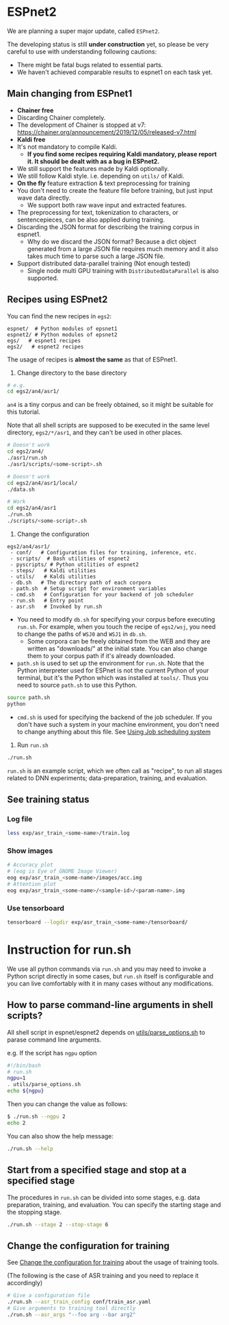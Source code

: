 # ESPnet2
We are planning a super major update, called `ESPnet2`.

The developing status is still **under construction** yet, so please be very careful to use with understanding following cautions:

- There might be fatal bugs related to essential parts.
- We haven't achieved comparable results to espnet1 on each task yet.

## Main changing from ESPnet1

- **Chainer free**
 - Discarding Chainer completely.
 - The development of Chainer is stopped at v7: https://chainer.org/announcement/2019/12/05/released-v7.html
- **Kaldi free**
 - It's not mandatory to compile Kaldi.
   - **If you find some recipes requiring Kaldi mandatory, please report it. It should be dealt with as a bug in ESPnet2.**
 - We still support the features made by Kaldi optionally.
 - We still follow Kaldi style. i.e. depending on `utils/` of Kaldi.
- **On the fly** feature extraction & text preprocessing for training
 - You don't need to create the feature file before training, but just input wave data directly.
   - We support both raw wave input and extracted features.
 - The preprocessing for text, tokenization to characters, or sentencepieces, can be also applied during training.
- Discarding the JSON format for describing the training corpus in espnet1.
  - Why do we discard the JSON format? Because a dict object generated from a large JSON file requires much memory and it also takes much time to parse such a large JSON file.
- Support distributed data-parallel training (Not enough tested)
  - Single node multi GPU training with `DistributedDataParallel` is also supported.

## Recipes using ESPnet2

You can find the new recipes in `egs2`:

```
espnet/  # Python modules of epsnet1
espnet2/ # Python modules of epsnet2
egs/   # espnet1 recipes
egs2/   # espnet2 recipes
```

The usage of recipes is **almost the same** as that of ESPnet1.


1. Change directory to the base directory

  ```bash
  # e.g.
  cd egs2/an4/asr1/
  ```

  `an4` is a tiny corpus and can be freely obtained, so it might be suitable for this tutorial.

  Note that all shell scripts are supposed to be executed in the same level directory, `egs2/*/asr1`, and they can't be used in other places.

  ```bash
  # Doesn't work
  cd egs2/an4/
  ./asr1/run.sh
  ./asr1/scripts/<some-script>.sh
  ```

  ```bash
  # Doesn't work
  cd egs2/an4/asr1/local/
  ./data.sh
  ```
  ```bash
  # Work
  cd egs2/an4/asr1
  ./run.sh
  ./scripts/<some-script>.sh
  ```

1. Change the configuration

  ```
  egs2/an4/asr1/
   - conf/   # Configuration files for training, inference, etc.
   - scripts/  # Bash utilities of espnet2
   - pyscripts/ # Python utilities of espnet2
   - steps/   # Kaldi utilities
   - utils/   # Kaldi utilities
   - db.sh   # The directory path of each corpora
   - path.sh  # Setup script for environment variables
   - cmd.sh   # Configuration for your backend of job scheduler
   - run.sh   # Entry point
   - asr.sh   # Invoked by run.sh
  ```

  - You need to modify `db.sh` for specifying your corpus before executing `run.sh`. For example, when you touch the recipe of `egs2/wsj`, you need to change the paths of `WSJ0` and `WSJ1` in `db.sh`.
    - Some corpora can be freely obtained from the WEB and they are written as "downloads/" at the initial state. You can also change them to your corpus path if it's already downloaded.
  - `path.sh` is used to set up the environment for `run.sh`. Note that the Python interpreter used for ESPnet is not the current Python of your terminal, but it's the Python which was installed at `tools/`. Thus you need to source `path.sh` to use this Python.
  ```bash
  source path.sh
  python
  ```
  - `cmd.sh` is used for specifying the backend of the job scheduler. If you don't have such a system in your machine environment, you don't need to change anything about this file. See [Using Job scheduling system](./parallelization.md)

1. Run `run.sh`

  ```bash
  ./run.sh
  ```

  `run.sh` is an example script, which we often call as "recipe", to run all stages related to DNN experiments; data-preparation, training, and evaluation.

## See training status

### Log file

```bash
less exp/asr_train_<some-name>/train.log
```

### Show images

```bash
# Accuracy plot
# (eog is Eye of GNOME Image Viewer)
eog exp/asr_train_<some-name>/images/acc.img
# Attention plot
eog exp/asr_train_<some-name>/<sample-id>/<param-name>.img
```

### Use tensorboard

```bash
tensorboard --logdir exp/asr_train_<some-name>/tensorboard/
```

# Instruction for run.sh
We use all python commands via `run.sh` and you may need to invoke a Python script directly in some cases, but `run.sh` itself is configurable and you can live comfortably with it in many cases without any modifications.

## How to parse command-line arguments in shell scripts?

All shell script in espnet/espnet2 depends on [utils/parse_options.sh](https://github.com/kaldi-asr/kaldi/blob/master/egs/wsj/s5/utils/parse_options.sh) to parase command line arguments.

e.g. If the script has `ngpu` option

```bash
#!/bin/bash
# run.sh
ngpu=1
. utils/parse_options.sh
echo ${ngpu}
```

Then you can change the value as follows:

```bash
$ ./run.sh --ngpu 2
echo 2
```

You can also show the help message:

```bash
./run.sh --help
```


## Start from a specified stage and stop at a specified stage
The procedures in `run.sh` can be divided into some stages, e.g. data preparation, training, and evaluation. You can specify the starting stage and the stopping stage.

```bash
./run.sh --stage 2 --stop-stage 6
```

## Change the configuration for training
See  [Change the configuration for training](./espnet2_training_option.md) about the usage of training tools.

(The following is the case of ASR training and you need to replace it accordingly)

```bash
# Give a configuration file
./run.sh --asr_train_config conf/train_asr.yaml
# Give arguments to training tool directly
./run.sh --asr_args "--foo arg --bar arg2"
```
